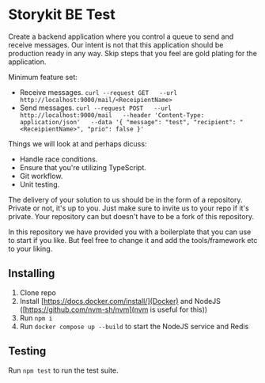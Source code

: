 # Storykit BE Test
Create a backend application where you control a queue to send and receive messages. Our intent is not that this application should be production ready in any way. Skip steps that you feel are gold plating for the application.

Minimum feature set:
* Receive messages. `curl --request GET   --url http://localhost:9000/mail/<ReceipientName>`
* Send messages. ```curl --request POST   --url http://localhost:9000/mail   --header 'Content-Type: application/json'   --data '{
"message": "test",
"recipient": "<ReceipientName>",
"prio": false
}'```

Things we will look at and perhaps dicuss:
* Handle race conditions.
* Ensure that you're utilizing TypeScript.
* Git workflow.
* Unit testing.

The delivery of your solution to us should be in the form of a repository. Private or not, it's up to you. Just make sure to invite us to your repo if it's private. Your repository can but doesn't have to be a fork of this repository.

In this repository we have provided you with a boilerplate that you can use to start if you like. But feel free to change it and add the tools/framework etc to your liking.
## Installing
1. Clone repo
2. Install [https://docs.docker.com/install/](Docker) and NodeJS ([https://github.com/nvm-sh/nvm](nvm is useful for this))
2. Run `npm i`
3. Run `docker compose up --build` to start the NodeJS service and Redis

## Testing
Run `npm test` to run the test suite.

